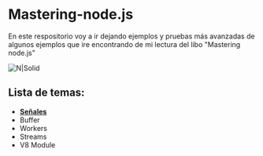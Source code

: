 # Mastering-node.js
En este respositorio voy a ir dejando ejemplos y pruebas más avanzadas de algunos ejemplos que ire encontrando de mi lectura del libo "Mastering node.js"

![N|Solid](http://damiancipolat.com/webFiles/mastering.png)

## Lista de temas:

- **[Señales]**
- Buffer
- Workers
- Streams
- V8 Module

[Señales]:https://github.com/damiancipolat/Mastering-node.js/tree/master/signals
